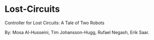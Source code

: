 Lost-Circuits
=============
Controller for Lost Circuits: A Tale of Two Robots

By: Mosa Al-Husseini, Tim Johansson-Hugg, Rufael Negash, Erik Saar.
